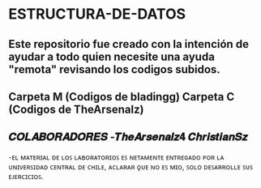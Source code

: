 # ESTRUCTURA-DE-DATOS


Este repositorio fue creado con la intención de ayudar a todo quien necesite una ayuda "remota" revisando los codigos subidos.
--------------------------------------
Carpeta M (Codigos de bladingg)
Carpeta C (Codigos de TheArsenalz)
--------------------------------------
𝑪𝑶𝑳𝑨𝑩𝑶𝑹𝑨𝑫𝑶𝑹𝑬𝑺
-𝑻𝒉𝒆𝑨𝒓𝒔𝒆𝒏𝒂𝒍𝒛𝟒 𝑪𝒉𝒓𝒊𝒔𝒕𝒊𝒂𝒏𝑺𝒛
--------------------------------------
-ᴇʟ ᴍᴀᴛᴇʀɪᴀʟ ᴅᴇ ʟᴏꜱ ʟᴀʙᴏʀᴀᴛᴏʀɪᴏꜱ ᴇꜱ ɴᴇᴛᴀᴍᴇɴᴛᴇ ᴇɴᴛʀᴇɢᴀᴅᴏ ᴘᴏʀ ʟᴀ ᴜɴɪᴠᴇʀꜱɪᴅᴀᴅ ᴄᴇɴᴛʀᴀʟ ᴅᴇ ᴄʜɪʟᴇ, ᴀᴄʟᴀʀᴀʀ ǫᴜᴇ ɴᴏ ᴇꜱ ᴍɪᴏ, ꜱᴏʟᴏ ᴅᴇꜱᴀʀʀᴏʟʟᴇ ꜱᴜꜱ ᴇᴊᴇʀᴄɪᴄɪᴏꜱ.

